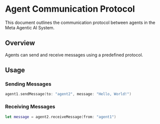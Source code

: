 # Agent Communication Protocol
This document outlines the communication protocol between agents in the Meta Agentic AI System.

## Overview
Agents can send and receive messages using a predefined protocol.

## Usage
### Sending Messages
```swift
agent1.sendMessage(to: "agent2", message: "Hello, World!")
```

### Receiving Messages
```swift
let message = agent2.receiveMessage(from: "agent1")
```